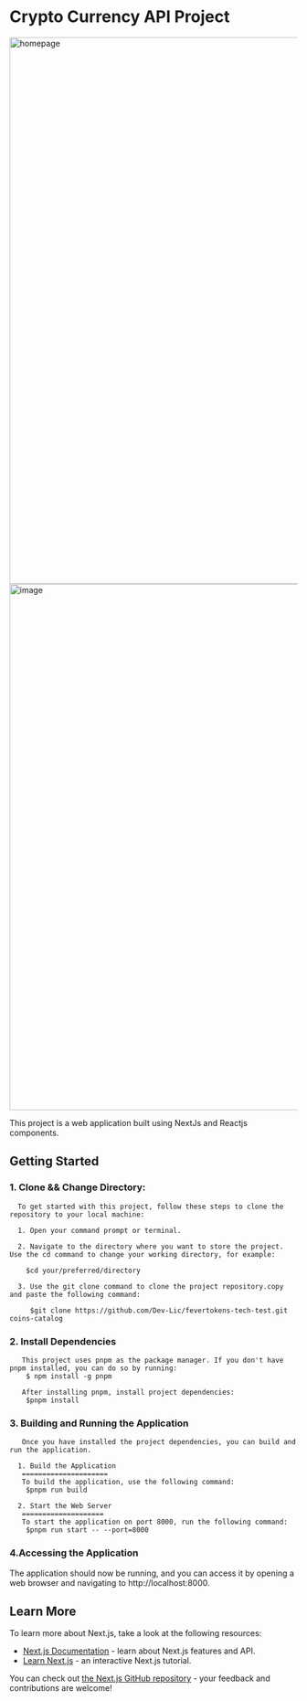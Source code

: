 

# Crypto Currency API Project

<img width="957" alt="homepage" src="https://github.com/Dev-Lic/fevertokens-tech-test/assets/117642100/da50c143-9591-48f0-8135-5ae2579f0caf">

<img width="921" alt="image" src="https://github.com/Dev-Lic/fevertokens-tech-test/assets/117642100/4c36e5e0-84c2-4b6b-80f2-c56d8eca3cec">


This project is a web application built using NextJs and Reactjs components.

## Getting Started

### 1. Clone && Change Directory:

      To get started with this project, follow these steps to clone the repository to your local machine:

      1. Open your command prompt or terminal.

      2. Navigate to the directory where you want to store the project. Use the cd command to change your working directory, for example:

        $cd your/preferred/directory

      3. Use the git clone command to clone the project repository.copy and paste the following command:

         $git clone https://github.com/Dev-Lic/fevertokens-tech-test.git coins-catalog

### 2. Install Dependencies

       This project uses pnpm as the package manager. If you don't have pnpm installed, you can do so by running:
        $ npm install -g pnpm

       After installing pnpm, install project dependencies:
        $pnpm install

### 3. Building and Running the Application

       Once you have installed the project dependencies, you can build and run the application.

      1. Build the Application
       =====================
       To build the application, use the following command:
        $pnpm run build

      2. Start the Web Server
       ====================
       To start the application on port 8000, run the following command:
        $pnpm run start -- --port=8000

### 4.Accessing the Application

The application should now be running, and you can access it by opening a web browser and navigating to http://localhost:8000.

## Learn More

To learn more about Next.js, take a look at the following resources:

- [Next.js Documentation](https://nextjs.org/docs) - learn about Next.js features and API.
- [Learn Next.js](https://nextjs.org/learn) - an interactive Next.js tutorial.

You can check out [the Next.js GitHub repository](https://github.com/vercel/next.js/) - your feedback and contributions are welcome!






